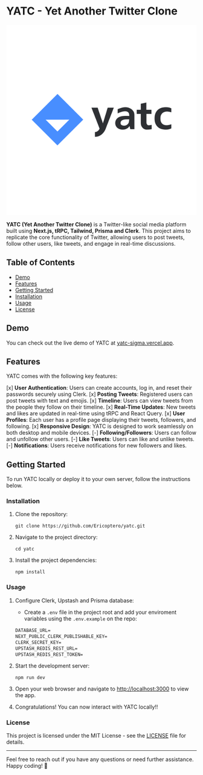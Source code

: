 # YATC - Yet Another Twitter Clone

![YATC Logo](https://raw.githubusercontent.com/Ericoptero/yatc/main/public/assets/logo.svg)

**YATC (Yet Another Twitter Clone)** is a Twitter-like social media platform built using **Next.js, tRPC, Tailwind, Prisma and Clerk**. This project aims to replicate the core functionality of Twitter, allowing users to post tweets, follow other users, like tweets, and engage in real-time discussions.

## Table of Contents

- [Demo](#demo)
- [Features](#features)
- [Getting Started](#getting-started)
- [Installation](#installation)
- [Usage](#usage)
- [License](#license)

## Demo

You can check out the live demo of YATC at [yatc-sigma.vercel.app](yatc-sigma.vercel.app).

## Features

YATC comes with the following key features:

[x] **User Authentication**: Users can create accounts, log in, and reset their passwords securely using Clerk.
[x] **Posting Tweets**: Registered users can post tweets with text and emojis.
[x] **Timeline**: Users can view tweets from the people they follow on their timeline.
[x] **Real-Time Updates**: New tweets and likes are updated in real-time using tRPC and React Query.
[x] **User Profiles**: Each user has a profile page displaying their tweets, followers, and following.
[x] **Responsive Design**: YATC is designed to work seamlessly on both desktop and mobile devices.
[-] **Following/Followers**: Users can follow and unfollow other users.
[-] **Like Tweets**: Users can like and unlike tweets.
[-] **Notifications**: Users receive notifications for new followers and likes.

## Getting Started

To run YATC locally or deploy it to your own server, follow the instructions below.

### Installation

1. Clone the repository:

   ```shell
   git clone https://github.com/Ericoptero/yatc.git
   ```

2. Navigate to the project directory:

   ```shell
   cd yatc
   ```

3. Install the project dependencies:

   ```shell
   npm install
   ```

### Usage

1. Configure Clerk, Upstash and Prisma database:

   - Create a `.env` file in the project root and add your enviroment variables using the `.env.example` on the repo:

   ```env
   DATABASE_URL=
   NEXT_PUBLIC_CLERK_PUBLISHABLE_KEY=
   CLERK_SECRET_KEY=
   UPSTASH_REDIS_REST_URL=
   UPSTASH_REDIS_REST_TOKEN=
   ```

2. Start the development server:

   ```shell
   npm run dev
   ```

3. Open your web browser and navigate to [http://localhost:3000](http://localhost:3000) to view the app.

4. Congratulations! You can now interact with YATC locally!!

### License

This project is licensed under the MIT License - see the [LICENSE](LICENSE) file for details.

---

Feel free to reach out if you have any questions or need further assistance. Happy coding! 🚁
